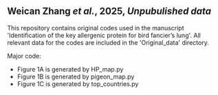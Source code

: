 ## Weican Zhang _et al._, 2025, _Unpubulished data_

This repository contains original codes used in the manuscript 'Identification of the key allergenic protein for bird fancier’s lung'. All relevant data for the codes are included in the 'Original_data' directory.

Major code:
- Figure 1A is generated by HP_map.py
- Figure 1B is generated by pigeon_map.py
- Figure 1C is generated by top_countries.py
